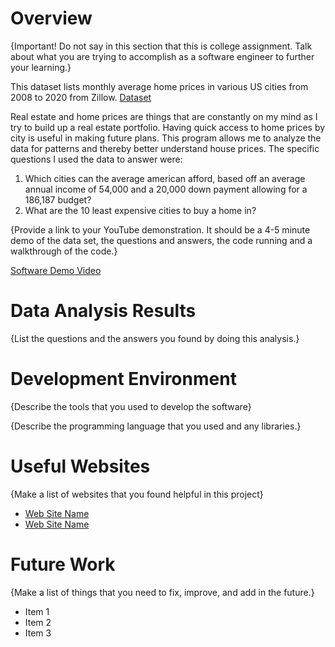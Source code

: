 # Overview

{Important!  Do not say in this section that this is college assignment.  Talk about what you are trying to accomplish as a software engineer to further your learning.}

This dataset lists monthly average home prices in various US cities from 2008 to 2020 from Zillow. 
[Dataset](https://www.kaggle.com/datasets/paultimothymooney/zillow-house-price-data/code?select=Sale_Prices_City.csv)

Real estate and home prices are things that are constantly on my mind as I try to build up a real
estate portfolio. Having quick access to home prices by city is useful in making future plans. This
program allows me to analyze the data for patterns and thereby better understand house prices. The 
specific questions I used the data to answer were:
1. Which cities can the average american afford, based off an average annual income of 54,000 
   and a 20,000 down payment allowing for a 186,187 budget?
2. What are the 10 least expensive cities to buy a home in?

{Provide a link to your YouTube demonstration.  It should be a 4-5 minute demo of the data set, the questions and answers, the code running and a walkthrough of the code.}

[Software Demo Video](http://youtube.link.goes.here)

# Data Analysis Results

{List the questions and the answers you found by doing this analysis.}

# Development Environment

{Describe the tools that you used to develop the software}

{Describe the programming language that you used and any libraries.}

# Useful Websites

{Make a list of websites that you found helpful in this project}
* [Web Site Name](http://url.link.goes.here)
* [Web Site Name](http://url.link.goes.here)

# Future Work

{Make a list of things that you need to fix, improve, and add in the future.}
* Item 1
* Item 2
* Item 3